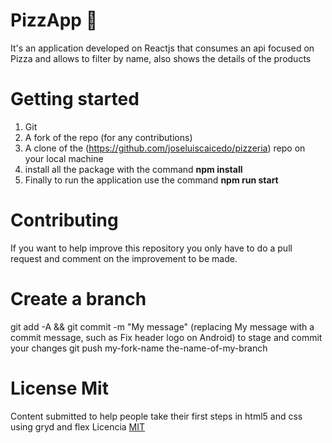 # PizzApp 🍕
It's an application developed on Reactjs that consumes an api focused on Pizza and allows to filter by name, also shows the details of the products

# Getting started
1. Git
2. A fork of the repo (for any contributions)
3. A clone of the (https://github.com/joseluiscaicedo/pizzeria) repo on your local machine
4. install all the package with the command **npm install**
5. Finally to run the application use the command **npm run start**

# Contributing
If you want to help improve this repository you only have to do a pull request and comment on the improvement to be made.

# Create a branch
git add -A && git commit -m "My message" (replacing My message with a commit message, such as Fix header logo on Android) to stage and commit your changes
git push my-fork-name the-name-of-my-branch

# License Mit
Content submitted to help people take their first steps in html5 and css using gryd and flex
Licencia [MIT](https://opensource.org/licenses/MIT)
